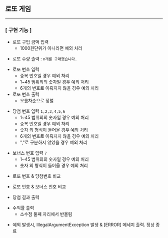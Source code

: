 ## 로또 게임

---

### [ 구현 기능 ]

- 로또 구입 금액 입력
  - 1000원단위가 아니라면 예외 처리
<p>

- 로또 수량 출력 : `n개를 구매했습니다.`
<p>

- 로또 번호 입력
  - 중복 번호일 경우 예외 처리
  - 1~45 범위외의 숫자일 경우 예외 처리
  - 6개의 번호로 이뤄지지 않을 경우 예외 처리
- 로또 번호 출력
  - 오름차순으로 정렬
<p>

- 당첨 번호 입력 `1,2,3,4,5,6`
  - 1~45 범위외의 숫자일 경우 예외 처리
  - 중복 번호일 경우 예외 처리
  - 숫자 외 형식이 들어올 경우 예외 처리
  - 6개의 번호로 이뤄지지 않을 경우 예외 처리
  - ","로 구분하지 않았을 경우 예외 처리
<p>

- 보너스 번호 입력 `7`
  - 1~45 범위외의 숫자일 경우 예외 처리
  - 숫자 외 형식이 들어올 경우 예외 처리
<p>

- 로또 번호 & 당첨번호 비교
<p>

- 로또 번호 & 보너스 번호 비교
<p>

- 당첨 결과 출력
<p>

- 수익률 출력
  - 소수점 둘째 자리에서 반올림
<p>

- 예외 발생시, IllegalArgumentException 발생 & [ERROR] 메세지 출력. 정상 종료